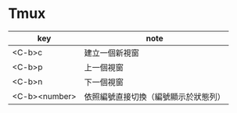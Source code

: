 # Tmux

| key | note |
| --- | --- |
| &lt;C-b&gt;c | 建立一個新視窗 |
| &lt;C-b&gt;p | 上一個視窗 |
| &lt;C-b&gt;n | 下一個視窗 |
| &lt;C-b&gt;&lt;number&gt; | 依照編號直接切換（編號顯示於狀態列） |